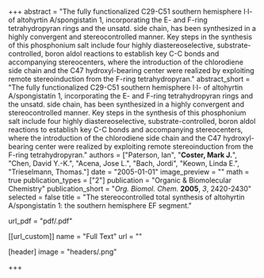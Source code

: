 +++
abstract = "The fully functionalized C29-C51 southern hemisphere I·I- of altohyrtin A/spongistatin 1, incorporating the E- and F-ring tetrahydropyran rings and the unsatd. side chain, has been synthesized in a highly convergent and stereocontrolled manner.  Key steps in the synthesis of this phosphonium salt include four highly diastereoselective, substrate-controlled, boron aldol reactions to establish key C-C bonds and accompanying stereocenters, where the introduction of the chlorodiene side chain and the C47 hydroxyl-bearing center were realized by exploiting remote stereoinduction from the F-ring tetrahydropyran."
abstract_short = "The fully functionalized C29-C51 southern hemisphere I·I- of altohyrtin A/spongistatin 1, incorporating the E- and F-ring tetrahydropyran rings and the unsatd. side chain, has been synthesized in a highly convergent and stereocontrolled manner.  Key steps in the synthesis of this phosphonium salt include four highly diastereoselective, substrate-controlled, boron aldol reactions to establish key C-C bonds and accompanying stereocenters, where the introduction of the chlorodiene side chain and the C47 hydroxyl-bearing center were realized by exploiting remote stereoinduction from the F-ring tetrahydropyran."
authors = ["Paterson, Ian", "**Coster, Mark J.**", "Chen, David Y.-K.", "Acena, Jose L.", "Bach, Jordi", "Keown, Linda E.", "Trieselmann, Thomas."]
date = "2005-01-01"
image_preview = ""
math = true
publication_types = ["2"]
publication = "Organic & Biomolecular Chemistry"
publication_short = "_Org. Biomol. Chem._ **2005**, _3_, 2420-2430"
selected = false
title = "The stereocontrolled total synthesis of altohyrtin A/spongistatin 1: the southern hemisphere EF segment."

url_pdf = "pdf/.pdf"

[[url_custom]]
  name = "Full Text"
  url = ""

[header]
image = "headers/.png"


+++
